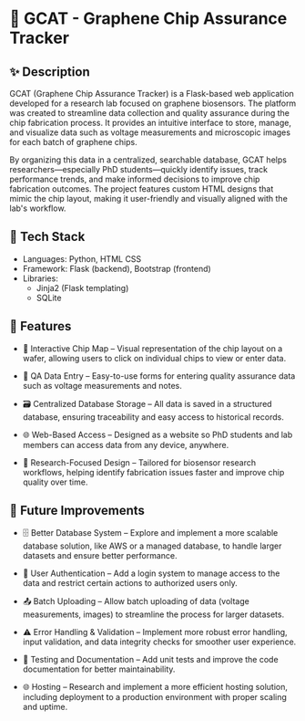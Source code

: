 # 🔬 GCAT - Graphene Chip Assurance Tracker #
## ✨ Description ##
GCAT (Graphene Chip Assurance Tracker) is a Flask-based web application developed for a research lab focused on graphene biosensors. The platform was created to streamline data collection and quality assurance during the chip fabrication process. It provides an intuitive interface to store, manage, and visualize data such as voltage measurements and microscopic images for each batch of graphene chips.

By organizing this data in a centralized, searchable database, GCAT helps researchers—especially PhD students—quickly identify issues, track performance trends, and make informed decisions to improve chip fabrication outcomes. The project features custom HTML designs that mimic the chip layout, making it user-friendly and visually aligned with the lab's workflow.
## 🧰 Tech Stack ## 
* Languages: Python, HTML CSS
* Framework: Flask (backend), Bootstrap (frontend)
* Libraries:
  * Jinja2 (Flask templating)
  * SQLite
## 🚀 Features ##
* 🧩 Interactive Chip Map – Visual representation of the chip layout on a wafer, allowing users to click on individual chips to view or enter data.

* 📝 QA Data Entry – Easy-to-use forms for entering quality assurance data such as voltage measurements and notes.

* 🗃️ Centralized Database Storage – All data is saved in a structured database, ensuring traceability and easy access to historical records.

* 🌐 Web-Based Access – Designed as a website so PhD students and lab members can access data from any device, anywhere.

* 🧪 Research-Focused Design – Tailored for biosensor research workflows, helping identify fabrication issues faster and improve chip quality over time.

## 🚧 Future Improvements ## 
* 🗄️ Better Database System – Explore and implement a more scalable database solution, like AWS or a managed database, to handle larger datasets and ensure better performance.

* 🔐 User Authentication – Add a login system to manage access to the data and restrict certain actions to authorized users only.

* 📤 Batch Uploading – Allow batch uploading of data (voltage measurements, images) to streamline the process for larger datasets.

* ⚠️ Error Handling & Validation – Implement more robust error handling, input validation, and data integrity checks for smoother user experience.

* 📝 Testing and Documentation – Add unit tests and improve the code documentation for better maintainability.

* 🌐 Hosting – Research and implement a more efficient hosting solution, including deployment to a production environment with proper scaling and uptime.
